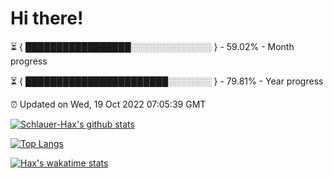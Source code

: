 # Hi there!

⏳ { █████████████████░░░░░░░░░░░░░ } - 59.02% - Month progress

⏳ { ███████████████████████░░░░░░░ } - 79.81% - Year progress

⏰ Updated on Wed, 19 Oct 2022 07:05:39 GMT


[![Schlauer-Hax's github stats](https://github-readme-stats.vercel.app/api?username=Schlauer-Hax&show_icons=true&theme=dark&count_private=true)](https://github.com/Schlauer-Hax)


[![Top Langs](https://github-readme-stats.vercel.app/api/top-langs/?username=Schlauer-Hax&layout=compact&theme=dark)](https://github.com/Schlauer-Hax?tab=repositories)


[![Hax's wakatime stats](https://github-readme-stats.vercel.app/api/wakatime?username=Hax&theme=dark)](https://wakatime.com/@Hax)

